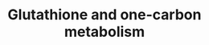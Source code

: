 ---
annotations:
- type: Pathway Ontology
  value: classic metabolic pathway
- type: Pathway Ontology
  value: carbon fixation pathway
- type: Pathway Ontology
  value: glutathione metabolic pathway
authors:
- Thomas
- Lbrenn
- MaintBot
- Mkutmon
- Egonw
- AlexanderPico
- L Dupuis
- NhungP
- Eweitz
description: 'This pathway provides a combined view on the one-carbon and glutathione
  metabolism pathways.  Based on existing pathways: * [[Pathway:WP435|WP435]] * [[Pathway:WP164|WP164]]'
last-edited: 2021-05-08
organisms:
- Mus musculus
redirect_from:
- /index.php/Pathway:WP730
- /instance/WP730
schema-jsonld:
- '@context': https://schema.org/
  '@id': https://wikipathways.github.io/pathways/WP730.html
  '@type': Dataset
  creator:
    '@type': Organization
    name: WikiPathways
  description: 'This pathway provides a combined view on the one-carbon and glutathione
    metabolism pathways.  Based on existing pathways: * [[Pathway:WP435|WP435]] *
    [[Pathway:WP164|WP164]]'
  keywords:
  - Homocysteine
  - GGTLA1
  - KIAA0828
  - Choline
  - GPX3
  - GSS
  - DMG
  - (5-L-Glutamyl)-L-amino acid
  - 2.3.2.4
  - NADPH
  - 1.8.5.1
  - Oplah
  - S-Adenosylmethionine
  - GPX1
  - MAT1A
  - betaine aldehyde
  - L-Cysteine
  - MTHFR
  - 1.5.4.1
  - 1.8.4.7
  - DNMT3b
  - L-Glutamate
  - MTR
  - MTRR
  - 1.8.4.4
  - Oxidized glutathione
  - Methionine
  - 3.4.11.4
  - Chdh
  - 2.8.1.3
  - S-adenosylhomocysteine
  - GGT1
  - Betaine
  - L-Amino acid
  - IDH1
  - SHMT1
  - Tetrahydrofolate
  - CTH
  - GPX2
  - DNMT1
  - GPX4
  - 1.11.1.12
  - 5-Methyl Tetrahydrofolate
  - G6PD
  - AHCY
  - GSR
  - NADP+
  - cystathionine
  - GCLM
  - SHMT2
  - 1.1.1.43
  - Glycine
  - Cysteinyl-glycine
  - 5,10-Methylene Tetrahydrofolate
  - GCLC
  - 1.8.4.2
  - 5-Oxoproline
  - 1.8.4.3
  - ANPEP
  - g-L-Glutamyl-L-cysteine
  - CBS
  - AMT
  - 1.8.3.3
  - BHMT
  - 1.8.4.1
  - DNMT3a
  - MAT2B
  - Glutathione (reduced)
  license: CC0
  name: Glutathione and one-carbon metabolism
seo: CreativeWork
title: Glutathione and one-carbon metabolism
wpid: WP730
---